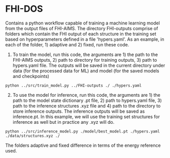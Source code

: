 # FHI-DOS

Contains a python workflow capable of training a machine learning model from the output files of FHI-AIMS. The directory FHI-outputs comprise of folders which contain the FHI output of each structure in the training set based on hyperparameters defined in a file 'hypers.yaml'. As an example, in each of the folder, 1) adaptive and 2) fixed, run these code.

1. To train the model, run this code, the arguments are 1) the path to the FHI-AIMS outputs, 2) path to directory for training outputs, 3) path to hypers.yaml file. The outputs will be saved in the current directory under data (for the processed data for ML) and model (for the saved models and checkpoints)
```
python ../src/train_model.py ../FHI-outputs ./ ./hypers.yaml 
```
2. To use the model for inference, run this code, the arguments are 1) the path to the model state dictionary .pt file, 2) path to hypers.yaml file, 3) path to the inference structures .xyz file and 4) path to the directory to store inference outputs. The inference outputs will be saved as inference.pt. In this example, we will use the training set structures for inference as well but in practice any .xyz will do.
```
python ../src/inference_model.py ./model/best_model.pt ./hypers.yaml ./data/structures.xyz ./
```

The folders adaptive and fixed difference in terms of the energy reference used.
